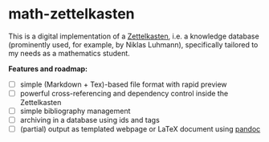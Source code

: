 # math-zettelkasten

This is a digital implementation of a 
[Zettelkasten](https://en.wikipedia.org/wiki/Zettelkasten), i.e. a 
knowledge database 
(prominently used, for example, by Niklas Luhmann), 
specifically tailored to my needs as a mathematics student.

**Features and roadmap:**
 - [ ] simple (Markdown + Tex)-based file format with rapid preview
 - [ ] powerful cross-referencing and dependency control inside the Zettelkasten
 - [ ] simple bibliography management
 - [ ] archiving in a database using ids and tags
 - [ ] (partial) output as templated webpage or LaTeX document using [pandoc]()
